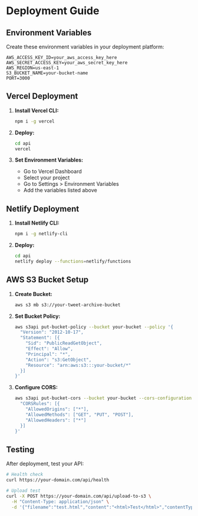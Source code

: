 # Deployment Guide

## Environment Variables

Create these environment variables in your deployment platform:

```
AWS_ACCESS_KEY_ID=your_aws_access_key_here
AWS_SECRET_ACCESS_KEY=your_aws_secret_key_here
AWS_REGION=us-east-1
S3_BUCKET_NAME=your-bucket-name
PORT=3000
```

## Vercel Deployment

1. **Install Vercel CLI:**
   ```bash
   npm i -g vercel
   ```

2. **Deploy:**
   ```bash
   cd api
   vercel
   ```

3. **Set Environment Variables:**
   - Go to Vercel Dashboard
   - Select your project
   - Go to Settings > Environment Variables
   - Add the variables listed above

## Netlify Deployment

1. **Install Netlify CLI:**
   ```bash
   npm i -g netlify-cli
   ```

2. **Deploy:**
   ```bash
   cd api
   netlify deploy --functions=netlify/functions
   ```

## AWS S3 Bucket Setup

1. **Create Bucket:**
   ```bash
   aws s3 mb s3://your-tweet-archive-bucket
   ```

2. **Set Bucket Policy:**
   ```bash
   aws s3api put-bucket-policy --bucket your-bucket --policy '{
     "Version": "2012-10-17",
     "Statement": [{
       "Sid": "PublicReadGetObject",
       "Effect": "Allow", 
       "Principal": "*",
       "Action": "s3:GetObject",
       "Resource": "arn:aws:s3:::your-bucket/*"
     }]
   }'
   ```

3. **Configure CORS:**
   ```bash
   aws s3api put-bucket-cors --bucket your-bucket --cors-configuration '{
     "CORSRules": [{
       "AllowedOrigins": ["*"],
       "AllowedMethods": ["GET", "PUT", "POST"],
       "AllowedHeaders": ["*"]
     }]
   }'
   ```

## Testing

After deployment, test your API:

```bash
# Health check
curl https://your-domain.com/api/health

# Upload test
curl -X POST https://your-domain.com/api/upload-to-s3 \
  -H "Content-Type: application/json" \
  -d '{"filename":"test.html","content":"<html>Test</html>","contentType":"text/html"}'
```